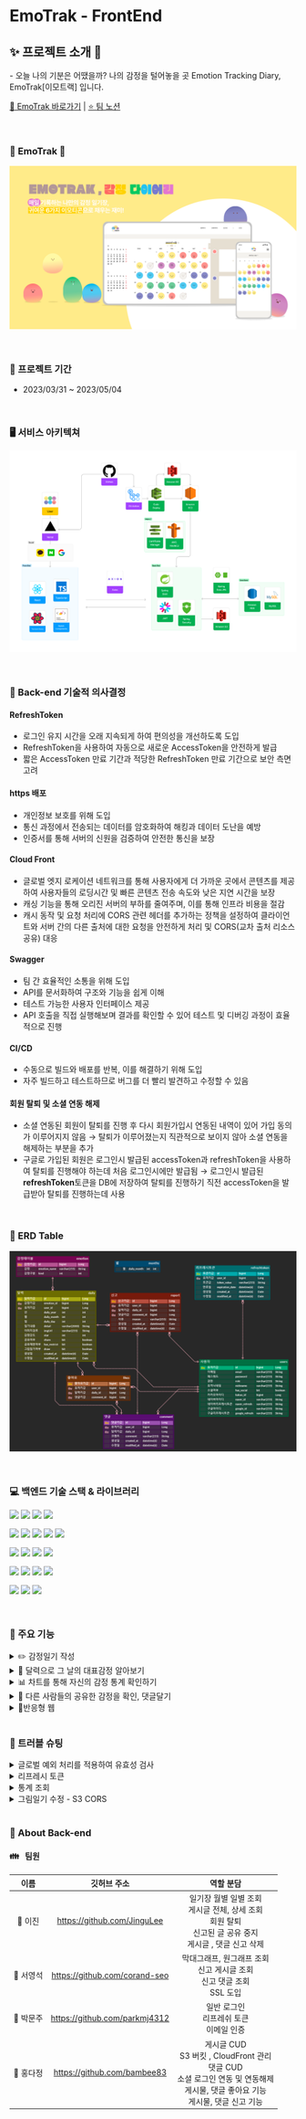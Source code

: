 # EmoTrak - FrontEnd

## ✨ 프로젝트 소개 🔮

- 오늘 나의 기분은 어땠을까? 나의 감정을 털어놓을 곳 Emotion Tracking Diary, EmoTrak[이모트랙] 입니다.

[📝 EmoTrak 바로가기](https://emotrak.vercel.app/) | [⭐️ 팀 노션](https://1nxeo.notion.site/4-EmoTrak-0e155b9e771b4c659480f406933151f6)

<br />

### 🧡 EmoTrak 💛

![img.png](img.png)

<br />

### 📆 프로젝트 기간

- 2023/03/31 ~ 2023/05/04

<br />

### 🖥️ 서비스 아키텍쳐

![img_1.png](img_1.png)

<br />

### 🥕 Back-end 기술적 의사결정

#### RefreshToken

- 로그인 유지 시간을 오래 지속되게 하여 편의성을 개선하도록 도입
- RefreshToken을 사용하여 자동으로 새로운 AccessToken을 안전하게 발급
- 짧은 AccessToken 만료 기간과  적당한 RefreshToken 만료 기간으로 보안 측면 고려

#### https 배포

- 개인정보 보호를 위해 도입
- 통신 과정에서 전송되는 데이터를 암호화하여 해킹과 데이터 도난을 예방
- 인증서를 통해 서버의 신원을 검증하여 안전한 통신을 보장

#### Cloud Front

- 글로벌 엣지 로케이션 네트워크를 통해 사용자에게 더 가까운 곳에서 콘텐츠를 제공하여 사용자들의 로딩시간 및 빠른 콘텐츠 전송 속도와 낮은 지연 시간을 보장
- 캐싱 기능을 통해 오리진 서버의 부하를 줄여주며, 이를 통해 인프라 비용을 절감
- 캐시 동작 및 요청 처리에 CORS 관련 헤더를 추가하는 정책을 설정하여 클라이언트와 서버 간의 다른 출처에 대한 요청을 안전하게 처리 및 CORS(교차 출처 리소스 공유) 대응

#### Swagger

- 팀 간 효율적인 소통을 위해 도입
- API를 문서화하여 구조와 기능을 쉽게 이해
- 테스트 가능한 사용자 인터페이스 제공
- API 호출을 직접 실행해보며 결과를 확인할 수 있어 테스트 및 디버깅 과정이 효율적으로 진행

#### CI/CD

- 수동으로 빌드와 배포를 반복, 이를 해결하기 위해 도입
- 자주 빌드하고 테스트하므로 버그를 더 빨리 발견하고 수정할 수 있음

#### 회원 탈퇴 및 소셜 연동 해제

- 소셜 연동된 회원이 탈퇴를 진행 후 다시 회원가입시 연동된 내역이 있어 가입 동의가 이루어지지 않음
  → 탈퇴가 이루어졌는지 직관적으로 보이지 않아 소셜 연동을 해제하는 부분을 추가
- 구글로 가입된 회원은 로그인시 발급된 accessToken과 refreshToken을 사용하여 탈퇴를 진행해야 하는데 처음 로그인시에만 발급됨
  → 로그인시 발급된 **refreshToken**토큰을 DB에 저장하여 탈퇴를 진행하기 직전 accessToken을 발급받아 탈퇴를 진행하는데 사용

<br />

### 🎨 ERD Table

![img_3.png](img_3.png)

<br />

### 💻 백엔드 기술 스택 & 라이브러리 

<img src="https://img.shields.io/badge/Java-007396?style=flat-round&logo=OpenJDK&logoColor=white"/> <img src="https://img.shields.io/badge/SpringBoot-6DB33F?style=flat-round&logo=springboot&logoColor=white"/> <img src="https://img.shields.io/badge/SpringSecurity-6DB33F?style=flat-round&logo=SpringSecurity&logoColor=white"/> <img src="https://img.shields.io/badge/JSON Web Token-000000?style=flat-round&logo=JSON Web Tokens&logoColor=white"/>

<img src="https://img.shields.io/badge/github-181717?style=flat-round&logo=github&logoColor=white"/> <img src="https://img.shields.io/badge/git-F05032?style=flat-round&logo=git&logoColor=white"/> <img src="https://img.shields.io/badge/githubactions-2088FF?style=flat-round&logo=githubactions&logoColor=white"/> <img src="https://img.shields.io/badge/Gradle-02303A?style=flat-round&logo=Gradle&logoColor=white"/> <img src="https://img.shields.io/badge/IntelliJIDEA-000000?style=flat-round&logo=IntelliJIDEA&logoColor=white"/> 

<img src="https://img.shields.io/badge/AmazonS3-569A31?style=flat-round&logo=AmazonS3&logoColor=white"/> <img src="https://img.shields.io/badge/AmazonCloudfront-3693F3?style=flat-round&logo=iCloud&logoColor=white"/> <img src="https://img.shields.io/badge/ApacheJMeter-D22128?style=flat-round&logo=apachejmeter&logoColor=white"/> <img src="https://img.shields.io/badge/AmazonEC2-FF9900?style=flat-round&logo=AmazonEC2&logoColor=white"/> 

<img src="https://img.shields.io/badge/AmazonRDS-527FFF?style=flat-round&logo=AmazonRDS&logoColor=white"/> <img src="https://img.shields.io/badge/MySQL-4479A1?style=flat-round&logo=MySQL&logoColor=white"/> <img src="https://img.shields.io/badge/Ubuntu-E95420?style=flat-round&logo=Ubuntu&logoColor=white"/> <img src="https://img.shields.io/badge/FileZilla-BF0000?style=flat-round&logo=filezilla&logoColor=white"/>

<img src="https://img.shields.io/badge/Postman-FF6C37?style=flat-round&logo=Postman&logoColor=white"/> <img src="https://img.shields.io/badge/Notion-000000?style=flat-round&logo=Notion&logoColor=white"/> <img src="https://img.shields.io/badge/Slack-F06A6A?style=flat-round&logo=slack&logoColor=white"/>

<br />

### 🔧 주요 기능

<details>

<summary>✏️ 감정일기 작성</summary>

- 그날의 감정을 일기로 작성하고 그림이나, 사진으로 감정을 표현할 수 있음
- 감정 이모티콘과 별점을 선택하여 하루의 기분을 이모티콘과 별점으로 나타낼 수 있음

</details>
<details>
<summary>📆 달력으로 그 날의 대표감정 알아보기</summary>

- 월 별 감정을 기록하여 해당 월 대표감정을 달력에 표시
- 감정 클릭 시 해당 일에 기록된 감정 확인

</details>
<details>
<summary>📊 차트를 통해 자신의 감정 통계 확인하기</summary>

- 월 별 나의 감정별 평균 점수 및 어떤 감정이 많았는지 감정 빈도 확인

</details>
<details>
<summary>👀 다른 사람들의 공유한 감정을 확인, 댓글달기</summary>

- 다른 사람들이 공유한 감정을 확인 하고, 좋아요 및 댓글을 달아서 소통을 할 수 있음
- 부적절한 게시물 또는 댓글을 신고하면 관리자가 모니터링 하여 삭제, 공유해제 가능

</details>
<details>
<summary>📱반응형 웹</summary>

- 반응형 웹 구현으로 모바일이나 태블릿으로도 서비스를 이용할 수 있도록 접근성 높임.

</details>

<br />

### 🔧 트러블 슈팅

<details>
<summary>글로벌 예외 처리를 적용하여 유효성 검사</summary>

| 진행 순서 | 내용                                                                                                                                       |
| :-------- |:-----------------------------------------------------------------------------------------------------------------------------------------|
| 😱 문제   | @Valid 어노테이션을 사용하여 유효성 검사를 진행   <br/> → 글로벌 예외 처리 이외에 따로 controller에서 예외 처리를 해줘야하므로 통일성이 어긋남                                             |
| 😭 시도   | @Valid 어노테이션을 대체할 여러가지 방법을 알아보고 , @Validated어노테이션 기능 및 @Valid나 @Validated에서 글로벌 예외 처리로 작동하게 끔 시도                                         |
| 😄 해결   | ![img_4.png](img_4.png) <br/> Pattern 객체를 사용해서 compile기능으로 해당 정규식을 저장하고 Matcher 객체로 매칭 값을 저장 후 matcher의 find() 기능으로 유효성 검사를 하여 글로벌 예외 처리 |

</details>

<details>
<summary>리프레시 토큰</summary>

| 진행 순서 | 내용                                                                                                      |
| :-------- |:--------------------------------------------------------------------------------------------------------|
| 😱 문제   | 리프레시 토큰으로 엑세스 토큰을 재발급 시도 시 엑세스 토큰이 만료된 상황에서 재발급할 유저가 인증객체에서 가져와지지 않음                                    |
| 😭 시도   | 로그인 시 유저 정보를 리프레시 토큰과 함께 저장하여 재발급 시도 시 유저 정보를 리프레시 토큰으로 검색                                              |
| 😄 해결   | ![img_5.png](img_5.png) <br/> 엑세스 토큰이 만료되었을 경우 DB에 리프레시 토큰의 유효기간을 체크해서 해당 리프레시 토큰의 유저를 검색해서 엑세스 토큰을 재발급 |

</details>

<details>
<summary>통계 조회</summary>

| 진행 순서 | 내용                                                                                                                                                                                              |
| :-------- |:------------------------------------------------------------------------------------------------------------------------------------------------------------------------------------------------|
| 😱 문제   | 등록된 내역만 조회 → 등록이 되지 않은 월과 감정도 모두 조회로 수정, 이를 해결하기 위해 query를 짜는 부분에 어려움이 있었음                                                                                                                      |
| 😭 시도   | 1. LEFT JOIN → 등록되지 않은 월 뿐만 아니라 감정도 모두 보이도록 해야하므로 실패 <br/> 2. 모든 월에 대해 select 한 후 union all로 조회 → 코드가 너무 길어짐                                                                                    |
| 😄 해결   | 1월부터 12월을 등록한 테이블을 만든 후 CROSS JOIN하여 원하는 결과를 얻을 수 있었음 <br/>  ![img_6.png](img_6.png) <br/> mySql에서는 오류가 없었지만 H2에서는 month가 예약어 오류가 있어 컬럼명을 수정함 month → daily_month <br/> ![img_7.png](img_7.png) |

</details>

<details>
<summary>그림일기 수정 - S3 CORS</summary>

| 진행 순서 | 내용                                                                                                                                                                                                                                                                                                                                                                                                                                                                                                                                                                                                                                                                                                                                                                                                                                                                                                                                |
| :-------- |:----------------------------------------------------------------------------------------------------------------------------------------------------------------------------------------------------------------------------------------------------------------------------------------------------------------------------------------------------------------------------------------------------------------------------------------------------------------------------------------------------------------------------------------------------------------------------------------------------------------------------------------------------------------------------------------------------------------------------------------------------------------------------------------------------------------------------------------------------------------------------------------------------------------------------------|
| 😱 문제   | S3에 저장된  img_url 을 불러와서 캔버스에 그려주는데서 문제(CORS)가 발생 <br/> ![img_8.png](img_8.png) <br/> ![img_9.png](img_9.png)                                                                                                                                                                                                                                                                                                                                                                                                                                                                                                                                                                                                                                                                                                                                                                                                                      |
| 😭 시도   | 1. S3 버킷에 저장된 객체의 메타데이터 확인 (Content-Type 및 Access-Control-Allow-Origin 헤더) <br/>  ![img_10.png](img_10.png) <br/> “S3 버킷에 저장된 객체의 메타데이터 확인”을 알아보았다. Content-type은 올바르지만  **Access-Control-Allow-Origin 이** 설정되어 있지 않았다. 하지만 해당이슈는 Content-Type 만 제대로 세팅되어 있고 CORS 정책 처리에 AllowedOrigin 만 잘 세팅되어 있다면 관련 없는 문제라고 한다 <br/> 2. 버킷의 CORS 정책 와일드카드 사용 <br/> ![img_11.png](img_11.png) <br/> ("https://*.emotrak.vercel.app"은 서브도메인에 대한 설정이며, "https://emotrak.vercel.app/*"은 경로에 대한 설정입니다.) <br/> ![img_12.png](img_12.png) <br/> ![img_13.png](img_13.png) <br/> 현재 프런트에서 진행하고 있는 canvas는 *(와일드카드) 를 사용할 수 없기 때문에 해당 방법으로는 진행을 할 수 없었다.<br/> 3. CloudFront도입 <br/> ![img_14.png](img_14.png) <br/> CloudFront 배포의 동작(Behaviors) 설정에서 Origin, Access-Control-Request-Headers, Access-Control-Request-Method 헤더를 포함하도록 설정 <br/> 헤더의 반환 value 값 비교  <br/> 변경 전 <br/> ![img_15.png](img_15.png) <br/> 변경 후 <br/> ![img_16.png](img_16.png) |
| 😄 해결   | 1. `access-control-allow-origin` 이 헤더에 없어서 발생하는 CORS에러니 헤더에 `access-control-allow-origin`  이 어떻게든 들어가도록 해야한다. <br/> 2. CloudFront도입 <br/> - 요청을 넣을때에 request header 에 `Origin`을 넣으면 response header에 `access-control-allow-origin` 을 넣어 내려보내준다. <br/> - CloudFront에서는 request header에 Origin을 설정할 수 있다. <br/> - S3를 바라보는 CloudFront를 생성하고 request header Origin을 설정하니 response header에 `access-control-allow-origin` 이 담겨서 내려왔고 CORS 에러가 해결되었다!! <br/> (CloudFront는 중간다리 역할이라서 원본에게 요청을 보내는 Request 세팅도 할 수 있고, CloudFront에 접근하는 쪽(주로 클라이언트)에 응답을 하는 Response 세팅도 할 수 있다)                                                                                                                                                                                                                                                                                                                                                         |

</details>

<br />

### 🌹 About Back-end

#### 👪 &nbsp; 팀원

|   이름   |            깃허브 주소             |                                          역할 분담                                          |
|:------:|:-----------------------------:|:---------------------------------------------------------------------------------------:|
| 👑 이진  |  https://github.com/JinguLee  |        일기장 월별 일별 조회 <br/> 게시글 전체, 상세 조회 <br/> 회원 탈퇴 <br/> 신고된 글 공유 중지 <br/> 게시글 , 댓글 신고 삭제        |
| 👦 서영석 | https://github.com/corand-seo |                       막대그래프, 원그래프 조회 <br/> 신고 게시글 조회 <br/> 신고 댓글 조회 <br/> SSL 도입                       |
| 👦 박문주 | https://github.com/parkmj4312 |                                 일반 로그인 <br/> 리프레쉬 토큰 <br/> 이메일 인증                                 |
| 👧 홍다정 |  https://github.com/bambee83  | 게시글 CUD <br/> S3 버킷 , CloudFront 관리 <br/> 댓글 CUD <br/> 소셜 로그인 연동 및 연동해제 <br/> 게시물, 댓글 좋아요 기능 <br/> 게시물, 댓글 신고 기능 |

